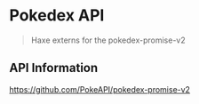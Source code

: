 # Pokedex API
> Haxe externs for the pokedex-promise-v2


## API Information
https://github.com/PokeAPI/pokedex-promise-v2